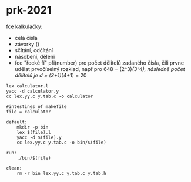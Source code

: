 # prk-2021
fce kalkulačky:
  - celá čísla
  - závorky ()
  - sčítání, odčítání
  - násobení, děleni
  - fce "řecké fí" pfi(number) pro počet dělitelů zadaného čísla, čili prvne udělat prvočíselný rozklad, např pro 648 = (2^3)*(3^4), následně počet dělitelů je d = (3+1)*(4+1) = 20

```
lex calculator.l
yacc -d calculator.y
cc lex.yy.c y.tab.c -o calculator 
```

```
#intestines of makefile
file = calculator

default:
	mkdir -p bin
	lex $(file).l
	yacc -d $(file).y
	cc lex.yy.c y.tab.c -o bin/$(file)

run:
	./bin/$(file)	

clean:
	rm -r bin lex.yy.c y.tab.c y.tab.h
```
